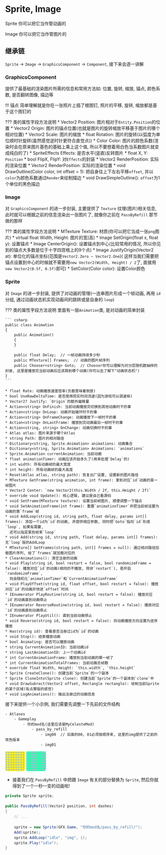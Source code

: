 # Sprite, Image

Sprite 你可以把它当作管动画的

Image 你可以把它当作管图片的

## 继承链
 
`Sprite` -> `Image` -> `GraphicsComponent` -> `Component`, 接下来会逐一讲解

### GraphicsComponent

提供了最基础的渲染图片所需的信息和常用方法如: 位置, 旋转, 缩放, 锚点, 颜色系数, 是否翻转图像, 描边等

!!! 锚点
    简单理解就是你在一张照片上插了根图钉, 照片的平移, 旋转, 缩放都是基于这个图钉的
  
??? 类的属性字段方法说明
    * Vector2 Position: 图片相对于`Entity.Position`的位置
    * Vector2 Origin: 图片的锚点位置(也就是图片的旋转缩放平移基于图片的哪个相对位置)
    * Vector2 Scale: 图片的缩放
    * float Rotation: 图片的旋转(以弧度为单位顺时针旋转(虽然感觉逆时针更符合直觉点))
    * Color Color: 图片的颜色系数(渲染时会在原来图片基色的基础上乘上这个值, 所以不要想着用白色当系数图片就变成纯白的了)
    * SpriteEffects Effects: 是否水平(竖直)反转图片
    * float X, Y: `Position`
    * bool FlipX, FlipY: 对`Effects`的封装
    * Vector2 RenderPosition: 实际的渲染位置
    * Vector2 RenderPosition: 实际的渲染位置
    * void DrawOutline(Color color, int offset = 1): 把自身往上下左右平移`offset`, 并以`color`为颜色系数通过`Render`来绘制描边
    * void DrawSimpleOutline(): `offset`为1个单位的黑色描边

### Image

对 `GraphicsComponent` 的进一步封装, 主要提供了 `Texture` 纹理(图片)相关信息, 此时就可以根据之前的信息渲染出一张图片了, 就像你之前在 `PassByRefill` 那节做的那样 

??? 类的属性字段方法说明
    * MTexture Texture: 材质(你可以把它当成一张`png`图片)
    * virtual float Width, Height: 图片的宽(高)
    * Image SetOrigin(float x, float y): 设置锚点
    * Image CenterOrigin(): 设置锚点到中心(比较常用的情况, 所以你见到的锚点大多数是位于十字四宫格上的9个点)
    * Image JustifyOrigin(Vector2 at): 单位化的锚点坐标(范围是`Vector2.Zero ~ Vector2.One`)(
      这样当我们需要把锚点设置到中心的时候就不需要用`new Vector2(Width, Height) / 2`了, 直接用`new Vector2(0.5f, 0.5f)`即可)
    * SetColor(Color color): 设置Color颜色

### Sprite

对 `Image` 的进一步封装, 提供了对动画的管理(一连串图片形成一个帧动画, 再用 `id` 分组, 通过动画状态机实现动画间的跳转或是自身的 `loop`)

??? 类的属性字段方法说明
    里面有一层`Animation`类, 是对动画的简单封装
    
    ``` csharp
    public class Animation
    {
        public Animation()
        {
        }
    
        public float Delay;  // 一帧动画持续多少秒
        public MTexture[] Frames;  // 动画的图片帧序列
        public Chooser<string> Goto;  // Chooser你可以理解为对分层随机数抽样的封装, 这里是播放完当前动画后应该跳到哪个动画(你可以去了解下"动画状态机") 
    }
    ```
  
    * float Rate: 动画播放速度倍率(负数意味着倒放)
    * bool UseRawDeltaTime: 是否使用现实时间流速(因为游戏可以调速嘛)
    * Vector2? Justify: `Origin`的额外偏移量
    * Action<string> OnFinish: 当前动画播放完切换到其他动画时干的事
    * Action<string> OnLoop: 动画开始循环时干的事
    * Action<string> OnFrameChange: 动画播放下一帧时干的事
    * Action<string> OnLastFrame: 播放到完动画最后一帧时干的事
    * Action<string, string> OnChange: 动画切换时干的事
    * Atlas atlas: 图片来源于哪个Atlas
    * string Path: 图片的相对路径
    * Dictionary<string, Sprite.Animation> animations: 动画集合
    * Dictionary<string, Sprite.Animation> Animations: `animations`
    * Sprite.Animation currentAnimation: 当前动画
    * float animationTimer: 动画应该开始多久了(用来处理`Delay`的)
    * int width: 所有动画帧的最大宽度
    * int height: 所有动画帧的最大高度
    * Reset(Atlas atlas, string path): 恢复出厂设置, 设置新的图片路径
    * MTexture GetFrame(string animation, int frame): 拿到对应`id`动画的某一帧图片
    * Vector2 Center: `new Vector2(this.Width / 2f, this.Height / 2f)`
    * override void Update(): 核心逻辑, 建议是自己看源码
    * void SetFrame(MTexture texture): 设置当前帧图片, 顺便调整一下锚点
    * void SetAnimationFrame(int frame): 重置`animationTimer`并把当前帧设置为动画的第`frame`帧
    * void AddLoop(string id, string path, float delay, params int[] frames): 添加一个id为`id`的动画, 并提供相应参数, 同时把`Goto`指向`id`形成`loop`, 如果有需要,
      还可以指定某些帧来`loop`
    * void Add(string id, string path, float delay, params int[] frames): 无`loop`版的AddLoop
    * MTexture[] GetFrames(string path, int[] frames = null): 通过相对路径加载图片序列, 给了`frames`就加载对应的
    * ClearAnimations(): 清空注册的动画
    * void Play(string id, bool restart = false, bool randomizeFrame = false): 播放对应`id`的动画(相同的不播放, 除非`restart`), 若开启`randomizeFrame`,
      则会随机化`animationTimer`和`CurrentAnimationFrame`
    * void PlayOffset(string id, float offset, bool restart = false): 播放对应`id`的动画并快进`offset`时间
    * IEnumerator PlayRoutine(string id, bool restart = false): 播放对应`id`的动画直到动画停止
    * IEnumerator ReverseRoutine(string id, bool restart = false): 播放对应`id`的动画直到动画停止
    * IEnumerator PlayUtil(): 直到当前动画停止
    * void Reverse(string id, bool restart = false): 将动画播放方向设置为逆序播放
    * Has(string id): 查看是否注册过id为`id`的动画
    * void Stop(): 结束播放动画
    * bool Animating: 是否可以播放动画
    * string CurrentAnimationID: 当前动画id
    * string LastAnimationID: 上一个动画id
    * int CurrentAnimationFrame: 播放到当前动画的哪一帧了
    * int CurrentAnimationTotalFrames: 当前动画总帧数
    * override float Width, Height: `this.width`, `this.height`
    * Sprite CreateClone(): 创建当前`Sprite`的一个副本
    * Sprite CloneInto(Sprite clone): 创建当前`Sprite`的一个副本到`clone`中
    * void DrawSubrect(Vector2 offset, Rectangle rectangle): 绘制当前Sprite的某个区域(有点蒙版的感觉)
    * void LogAnimations(): 输出注册过的动画信息


接下来提供一个小示例, 我们需要先调整一下先前的文件结构

```
- Atlases
    - Gameplay
        - 你的mod名(这里应该是MyCelesteMod)
            - pass_by_refill
                - img00  // 后面的00, 01必须按顺序来, 这里的img提供了之前的改色版本
                - img01
```

![img00](imgs/img00.png "img00")
![img01](imgs/img01.png "img01")

* 接着我们在 `PassByRefill` 中把跟 `Image` 有关的部分替换为 `Sprite`, 然后你就得到了一个一秒一变的动画啦!

```csharp
private Sprite sprite;

public PassByRefill(Vector2 position, int dashes)
{
    // ...

    sprite = new Sprite(GFX.Game, "你的mod名/pass_by_refill/");
    Add(sprite);
    sprite.AddLoop("idle", "img", 1);
    sprite.Play("idle");
}
```
